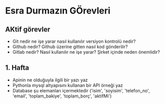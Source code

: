 # Esra Durmazın GÖrevleri

## AKtif görevler
- Git nedir ne işe yarar nasıl kullanılır versiyon kontrolü nedir?
- Github nedir? Github üzerine gitten nasıl kod gönderilir?
- Gitlab nedir? Nasıl kullanılır ne işe yarar? Şirket içinde neden önemlidir?

## 1. Hafta
- Apinin ne olduğuyla ilgili bir yazı yaz
- Pythonla mysql altyapısını kullanan bir API örneği yaz
- Database şu elemanları içermektedir ('isim', 'soyisim', 'telefon_no', 'email', 'toplam_bakiye', 'toplam_borç', 'aktifMi')
